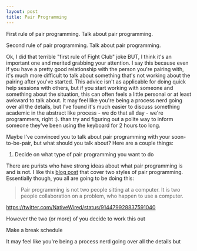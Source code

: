 ```yaml
---
layout: post
title: Pair Programming
---
```

First rule of pair programming. Talk about pair programming.

Second rule of pair programming. Talk about pair programming.

Ok, I did that terrible "first rule of Fight Club" joke BUT, I think it's an important one and merited grabbing your attention. I say this because even if you have a pretty good relationship with the person you're pairing with, it's much more difficult to talk about something that's not working about the pairing after you've started. This advice isn't as applicable for doing quick help sessions with others, but if you start working with someone and something about the situation, this can often feels a little personal or at least awkward to talk about. It may feel like you're being a process nerd going over all the details, but I've found it's much easier to discuss something academic in the abstract like process - we do that all day - we're programmers, right :).  than try and figuring out a polite way to inform someone they've been using the keyboard for 2 hours too long.

Maybe I've convinced you to talk about pair programming with your soon-to-be-pair, but what should you talk about? Here are a couple things:

1) Decide on what type of pair programming you want to do

There are purists who have strong ideas about what pair programming is and is not. I like this [blog post](http://articles.coreyhaines.com/posts/thoughts-on-pair-programming) that cover two styles of pair programming. Essentially though, you all are going to be doing this:

> Pair programming is not two people sitting at a computer.
It is two people collaboration on a problem, who happen to use a computer.

https://twitter.com/NativeWired/status/914479928837591040

However the two (or more) of you decide to work this out

Make a break schedule

It may feel like you're being a process nerd going over all the details but
